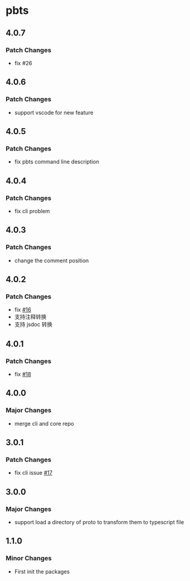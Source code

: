 # pbts

## 4.0.7

### Patch Changes

- fix #26

## 4.0.6

### Patch Changes

- support vscode for new feature

## 4.0.5

### Patch Changes

- fix pbts command line description

## 4.0.4

### Patch Changes

- fix cli problem

## 4.0.3

### Patch Changes

- change the comment position

## 4.0.2

### Patch Changes

- fix [#16](https://github.com/brandonxiang/protobuf-to-typescript/issues/16)
- 支持注释转换
- 支持 jsdoc 转换

## 4.0.1

### Patch Changes

- fix [#18](https://github.com/brandonxiang/protobuf-to-typescript/issues/18)

## 4.0.0

### Major Changes

- merge cli and core repo

## 3.0.1

### Patch Changes

- fix cli issue [#17](https://github.com/brandonxiang/protobuf-to-typescript/issues/17)

## 3.0.0

### Major Changes

- support load a directory of proto to transform them to typescript file

## 1.1.0

### Minor Changes

- First init the packages
